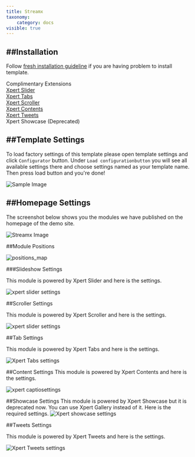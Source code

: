```yaml
---
title: Streamx
taxonomy:
    category: docs
visible: true
---
```


##Installation
----------
Follow [fresh installation guideline](http://www.themexpert.com/docs/expose/basics/installation) if you are having problem to install template.


<div class="row">
	<div class="col-md-12">
		<div class="panel panel-primary">
  <!-- Default panel contents -->
  <div class="panel-heading">Complimentary Extensions</div>

  <!-- List group -->
  <div class="list-group">
    <div><a class="list-group-item" href="http://www.themexpert.com/joomla-extensions/xpert-slider">Xpert Slider</a></div>
    <div><a class="list-group-item" href="http://www.themexpert.com/joomla-extensions/xpert-tabss">Xpert Tabs</a></div>
    <div><a class="list-group-item" href="http://www.themexpert.com/joomla-extensions/xpert-scroller">Xpert Scroller</a></div>
    <div><a class="list-group-item" href="http://www.themexpert.com/joomla-extensions/xpert-contents">Xpert Contents</a></div>
    <div><a class="list-group-item" href="http://www.themexpert.com/joomla-extensions/xpert-tweets">Xpert Tweets</a></div>
    <div class="list-group-item">Xpert Showcase (Deprecated)</div>
  </div>
</div>
	</div>

</div>

##Template Settings
----------
To load factory settings of this template please open template settings and click `Configurator` button. Under `Load configurationbutton` you will see all available settings there and choose settings named as your template name. Then press load button and you're done!

![Sample Image](load-configuration.png)

##Homepage Settings
----------
The screenshot below shows you the modules we have published on the homepage of the demo site.

![Streamx Image](home.jpg)

##Module Positions

![positions_map](https://s3.amazonaws.com/expose/positions_map.jpg)

###Slideshow Settings

This module is powered by Xpert Slider and here is the settings.

![xpert slider settings](xpertslider.jpg)


##Scroller Settings

This module is powered by Xpert Scroller and here is the settings.

![xpert slider settings](xpertscroller.jpg)


##Tab Settings

This module is powered by Xpert Tabs and here is the settings.

![Xpert Tabs settings](xperttabs.jpg)

##Content Settings
This module is powered by Xpert Contents and here is the settings.

![xpert captiosettings](xpertcontents.jpg)


##Showcase Settings
This module is powered by Xpert Showcase but it is deprecated now. You can use Xpert Gallery instead of it. Here is the required settings.
![Xpert showcase settings](xpertshowcase.jpg)


##Tweets Settings

This module is powered by Xpert Tweets and here is the settings.

![Xpert Tweets settings](xperttweets.jpg)

